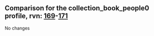 ## Comparison for the collection_book_people0 profile, rvn: [169](https://github.com/PRO100KatYT/FortniteProfileRevisions/tree/main/profiles/collection_book_people0/169%20collection_book_people0.json)-[171](https://github.com/PRO100KatYT/FortniteProfileRevisions/tree/main/profiles/collection_book_people0/171%20collection_book_people0.json)

No changes
